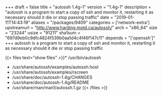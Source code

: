 +++
draft = false
title = "autossh 1.4g-1"
version = "1.4g-1"
description = "autossh is a program to start a copy of ssh and monitor it, restarting it as necessary should it die or stop passing traffic"
date = "2019-01-11T14:43:19"
aliases = "/packages/9409"
categories = ['network-extra']
upstreamurl = "http://www.harding.motd.ca/autossh/"
arch = "x86_64"
size = "23244"
usize = "91211"
sha1sum = "697d9eb0c9dfc4824f539b0aa1d4c4f46f147c11"
depends = "['openssh']"
+++
autossh is a program to start a copy of ssh and monitor it, restarting it as necessary should it die or stop passing traffic

{{< files text="show files" >}}* /usr/bin/autossh
* /usr/share/autossh/examples/autossh.host
* /usr/share/autossh/examples/rscreen
* /usr/share/doc/autossh-1.4g/CHANGES
* /usr/share/doc/autossh-1.4g/README
* /usr/share/man/man1/autossh.1.gz
{{< /files >}}